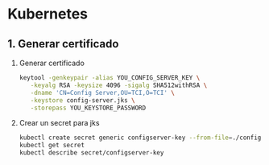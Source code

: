 # Kubernetes


## 1. Generar certificado

1. Generar certificado
    ```bash
    keytool -genkeypair -alias YOU_CONFIG_SERVER_KEY \
       -keyalg RSA -keysize 4096 -sigalg SHA512withRSA \
       -dname 'CN=Config Server,OU=TCI,O=TCI' \
       -keystore config-server.jks \
       -storepass YOU_KEYSTORE_PASSWORD
    ```
1. Crear un secret para jks

    ```bash
    kubectl create secret generic configserver-key --from-file=./config-server.jks
    kubectl get secret
    kubectl describe secret/configserver-key
    ```    